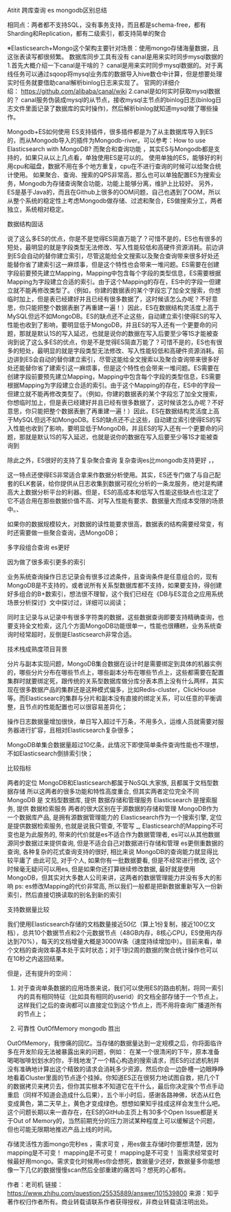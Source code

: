 Atitit 跨库查询 es mongodb区别总结




相同点：两者都不支持SQL，没有事务支持，而且都是schema-free，都有Sharding和Replication，都有二级索引，都支持简单的聚合

※Elasticsearch+Mongo这个架构主要针对场景：使用mongo存储海量数据，且这张表读写都很频繁。
数据库同步工具有没有
canal是用来实时同步mysql数据的
1.首先大概介绍一下canal是干啥的？
canal是用来实时同步mysql数据的。对于离线任务可以通过sqoop将mysql业务库的数据导入hive数仓中计算，但是想要处理实时任务就要借助canal解析binlog日志来实现了。
官网的详细介绍： https://github.com/alibaba/canal/wiki
2.canal是如何实时获取mysql数据的？
canal服务伪装成mysql的从节点，接收mysql主节点的binlog日志(binlog日志文件里面记录了数据库的实时操作)，然后解析binlog就知道mysql做了哪些操作。


Mongodb+ES如何使用
ES支持插件，很多插件都是为了从主数据库导入到ES的，而从Mongodb导入的插件为Mongodb-river。可以参考：How to use Elasticsearch with MongoDB?
而聚合和查询功能
，其实ES与Mongodb都是支持的，如果只从以上几点看，单独使用ES是可以的。
使用单独的ES，能够好的利用cpu和磁盘，数据不用在多个地方重复，cpu在不进行查询的时候可以给聚合统计使用。
如果聚合、查询、搜索的QPS非常高，那么也可以单独配置ES为搜索业务，Mongodb为存储查询聚合功能，功能上能够分离，维护上比较好。
另外，ES是基于Java的，而且在Github上很多的OOM问题，自己也遇到了OOM，所以从整个系统的稳定性上考虑Mongodb做存储、过滤和聚合，ES做搜索分工，两者独立，系统相对稳定。


数据结构固话

说了这么多ES的优点，你是不是觉得ES简直万能了？可惜不是的，ES也有很多的短处，最明显的就是字段类型无法修改、写入性能较低和高硬件资源消耗。前边讲到ES会自动的替你建立索引，尽管这能给全文搜索以及聚合查询带来很多好处还能替你省了建索引这一麻烦事，但是这个特性也会带来一堆问题。ES需要在创建字段前要预先建立Mapping，Mapping中包含每个字段的类型信息，ES需要根据Mapping为字段建立合适的索引。由于这个Mapping的存在，ES中的字段一但建立就不能再修改类型了。（例如，你建的数据表的某个字段忘了加全文搜索，你想临时加上，但是表已经建好并且已经有很多数据了，这时候该怎么办呢？不好意思，你只能把整个数据表删了再重建一遍！）因此，ES在数据结构灵活度上高于MySQL但远不如MongoDB。ES的缺点还不止这些，自动建立索引使得ES的写入性能也收到了影响，要明显低于MongoDB，并且ES的写入还有一个更要命的问题，那就是默认1S的写入延迟，也就是说你的数据在写入后要至少等1S才能被查询到说了这么多ES的优点，你是不是觉得ES简直万能了？可惜不是的，ES也有很多的短处，最明显的就是字段类型无法修改、写入性能较低和高硬件资源消耗。前边讲到ES会自动的替你建立索引，尽管这能给全文搜索以及聚合查询带来很多好处还能替你省了建索引这一麻烦事，但是这个特性也会带来一堆问题。ES需要在创建字段前要预先建立Mapping，Mapping中包含每个字段的类型信息，ES需要根据Mapping为字段建立合适的索引。由于这个Mapping的存在，ES中的字段一但建立就不能再修改类型了。（例如，你建的数据表的某个字段忘了加全文搜索，你想临时加上，但是表已经建好并且已经有很多数据了，这时候该怎么办呢？不好意思，你只能把整个数据表删了再重建一遍！）因此，ES在数据结构灵活度上高于MySQL但远不如MongoDB。ES的缺点还不止这些，自动建立索引使得ES的写入性能也收到了影响，要明显低于MongoDB，并且ES的写入还有一个更要命的问题，那就是默认1S的写入延迟，也就是说你的数据在写入后要至少等1S才能被查询到



除此之外，ES很好的支持了复杂聚合查询
复杂查询es比mongodb支持更好 ，，

这一特点还使得ES非常适合拿来作数据分析使用。其实，ES还专门做了与自己配套的ELK套装，给你提供从日志收集到数据可视化分析的一条龙服务，绝对是构建高大上数据分析平台的利器。但是，ES的高成本和低写入性能这些缺点也注定了它不适合用在那些数据价值不高、对写入性能有要求、数据量大而成本受限的场景中。、





如果你的数据规模较大，对数据的读性能要求很高，数据表的结构需要经常变，有时还需要做一些聚合查询，选MongoDB；

多字段组合查询  es更好

因为做了很多索引更多的索引

业务系统查询操作日志记录会有很多过滤条件，且查询条件是任意组合的，现有MongoDB是不支持的，或者说所有关系型数据库都不支持，如果要支持，得创建好多组合的B+数索引，想法很不理智，这个我们已经在《DB与ES混合之应用系统场景分析探讨》文中探讨过，详细可以阅读；


同时主记录与从记录中有很多字符类的数据，这些数据查询即要支持精确查询，也要支持全文检索，这几个方面MongoDB功能很单一，性能也很糟糕，业务系统查询时经常超时，反倒是Elasticsearch非常合适。

技术栈成熟度项目背景


分片与副本实现问题，MongoDB集合数据在设计时是需要绑定到具体的机器实例的，哪些分片分布在哪些节点上，哪些副本分布在哪些节点上，这些都需要在配置集群时就要绑定死，跟传统的关系型数据库做分库分表本质上没有什么两样，其实现在很多数据产品的集群还是这种模式偏多，比如Redis-cluster，ClickHouse等。而Elasticsearc的集群与分片和副本没有直接的绑定关系，可以任意的平衡调整，且节点的性能配置也可以很容易差异化；


操作日志数据量增加很快，单日写入超过千万条，不用多久，运维人员就需要对服务器进行扩容，且相对Elasticsearch复杂很多；


MongoDB单集合数据量超过10亿条，此情况下即使简单条件查询性能也不理想，不如Elasticsearch倒排索引快；



比较指标





两者的定位
MongoDB和Elasticsearch都属于NoSQL大家族, 且都属于文档型数据存储
所以这两者的很多功能和特性高度重合, 但其实两者定位完全不同
MongoDB 是 文档型数据库, 提供 数据存储和管理服务
Elasticsearch 是搜索服务, 提供 数据检索服务
两者的很大区别在于源数据的存储和管理
MongoDB作为一个数据库产品, 是拥有源数据管理能力的
Elasticsearch作为一个搜索引擎, 定位是提供数据检索服务, 也就是说我只管查, 不管写 _, Elasticsearch的Mapping不可变也是为此服务的, 带来的代价就是es不适合作为数据管理者, es可以从其他数据源同步数据过来提供查询, 但是不适合自己对数据进行存储和管理
es更侧重数据的查询, 各种复杂的花式查询支持的很好, 相比来说 MongoDB的查询能力就显得比较平庸了
由此可见, 对于个人, 如果你有一批数据要看, 但是不经常进行修改, 这个时候毫无疑问可以用es, 但是如果你还打算继续修改数据, 最好就是使用MongoDB，但其实对大多数人公司来讲，这两者的数据管理能力并没有多大的影响
ps: es修改Mapping的代价非常高, 所以我们一般都是把新数据重新写入一份新索引，然后直接切换读取的别名到新的索引


支持数据量比较


我们使用Elasticsearch存储的文档数量接近50亿（算上1份复制，接近100亿文档），总共10个数据节点和2个元数据节点（48GB内存，8核心CPU，ES使用内存达到70%），每天的文档增量大概是3000W条（速度持续增加中）。目前来看，单个文档的查询效率基本处于实时状态；对于1到2周的数据的聚合统计操作也可以在10秒之内返回结果。

但是，还有提升的空间：
1. 对于查询单条数据的应用场景来说，我们可以使用ES的路由机制，将同一索引内的具有相同特征（比如具有相同的userid）的文档全部存储于一个节点上，这样我们之后的查询都可以直接定位到这个节点上，而不用将查询广播道所有的节点上；



3. 可靠性 OutOfMemory mongodb 胜出

OutOfMemory，我惨痛的回忆。当存储的数据量达到一定规模之后，你将面临许多在开发阶段无法被暴露出来的问题，例如：
在某一个很清闲的下午，原本准备喝喝咖啡划划水的你，手贱地发了一个精心构造的搜索请求，而ES的过滤机制并没有准确地计算出这个精致的请求会消耗多少资源，然后你会一边卧槽一边眼睁睁地看着Cluster里面的节点逐个挂掉。你知道ES正在很努力地试图自救，把几个T的数据拷贝来拷贝去，但你其实根本不知道它在干什么，最后你决定挨个节点手动重启（同样不知道会造成什么后果），五个半小时后，感谢各路神佛，状态从红色变成黄色，第二天早上，黄色才变成绿色。想想如果知乎挂成这样会发生什么吧。
这个问题长期以来一直存在，在ES的GitHub主页上有30多个Open Issue都是关于Out of Memory的，当然前期充分的压力测试某种程度上可以缓解这个问题，但也可能无限期地推迟产品上线的时间。


 

存储灵活性方面mongo完秒es ，需求可变
，用es做主存储时你要想清楚，因为
mapping是不可变！
mapping是不可变！
mapping是不可变！
当需求经常变时候最好用mongo。需求变化时候用es你会想死，数据量少还好，数据量多你能想像一下几亿的数据慢慢scan然后全部重建的痛苦吗？想死的心都有。


作者：老司机
链接：https://www.zhihu.com/question/25535889/answer/101539800
来源：知乎
著作权归作者所有。商业转载请联系作者获得授权，非商业转载请注明出处。

